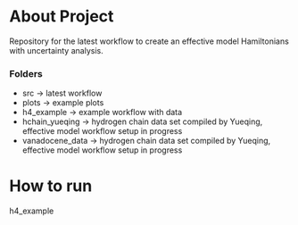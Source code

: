 # About Project

Repository for the latest workflow to create an effective model Hamiltonians with uncertainty analysis.

### Folders
- src → latest workflow
- plots → example plots
- h4_example → example workflow with data
- hchain_yueqing → hydrogen chain data set compiled by Yueqing, effective model workflow setup in progress
- vanadocene_data → hydrogen chain data set compiled by Yueqing, effective model workflow setup in progress


# How to run

h4_example

``` ```
